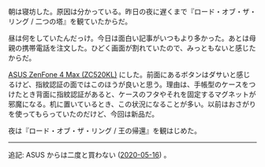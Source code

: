 朝は寝坊した。原因は分かっている。昨日の夜に遅くまで『ロード・オブ・ザ・リング / 二つの塔』を観ていたからだ。

昼は何をしていたんだっけ。今日は面白い記事がいつもより多かった。あとは母親の携帯電話を注文した。ひどく画面が割れていたので、みっともないと感じたからだ。

[ASUS ZenFone 4 Max (ZC520KL)](https://www.asus.com/jp/Phone/ZenFone-4-Max-ZC520KL/) にした。前面にあるボタンはダサいと感じるけど、指紋認証の面ではこのほうが良いと思う。理由は、手帳型のケースをつけたとき背面に指紋認証があると、ケースのフタやそれを固定するマグネットが邪魔になる。机に置いているとき、この状況になることが多い。以前はおさがりを使ってもらっていたのだけど、今回は新品だ。

夜は『ロード・オブ・ザ・リング / 王の帰還』を観はじめた。

---

追記: ASUS からは二度と買わない ([2020-05-16][]) 。

[2020-05-16]: https://blog.bouzuya.net/2020/05/16/
